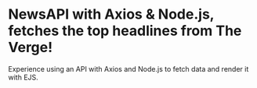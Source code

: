 # NewsAPI with Axios & Node.js, fetches the top headlines from The Verge!
Experience using an API with Axios and Node.js to fetch data and render it with EJS.